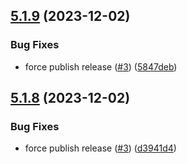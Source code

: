 ## [5.1.9](https://github.com/chicromedia/ng-solid/compare/v5.1.8...v5.1.9) (2023-12-02)


### Bug Fixes

* force publish release ([#3](https://github.com/chicromedia/ng-solid/issues/3)) ([5847deb](https://github.com/chicromedia/ng-solid/commit/5847deb5ddee1bf487de7dc8c1311bd6ba0feabd))

## [5.1.8](https://github.com/chicromedia/ng-solid/compare/v5.1.7...v5.1.8) (2023-12-02)


### Bug Fixes

* force publish release ([#3](https://github.com/chicromedia/ng-solid/issues/3)) ([d3941d4](https://github.com/chicromedia/ng-solid/commit/d3941d43d21881df3db2e4ddbebcda3a6f44c880))
